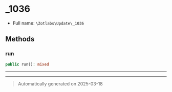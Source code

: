 
# _1036





* Full name: `\Zotlabs\Update\_1036`




## Methods


### run



```php
public run(): mixed
```












***


***
> Automatically generated on 2025-03-18

